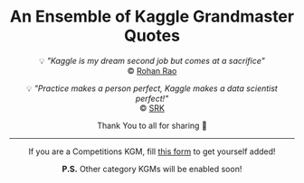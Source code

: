<div align='center'>
  
<h1>An Ensemble of Kaggle Grandmaster Quotes</h1>

💡 _"Kaggle is my dream second job but comes at a sacrifice"_   
©️ [Rohan Rao](https://www.kaggle.com/rohanrao)

💡 _"Practice makes a person perfect, Kaggle makes a data scientist perfect!"_   
©️ [SRK](https://www.kaggle.com/sudalairajkumar)

Thank You to all for sharing 🙏

---

If you are a Competitions KGM, fill [this form](https://forms.gle/gYsRxswfWGvSe18h8) to get yourself added!

**P.S.** Other category KGMs will be enabled soon!

</div>
